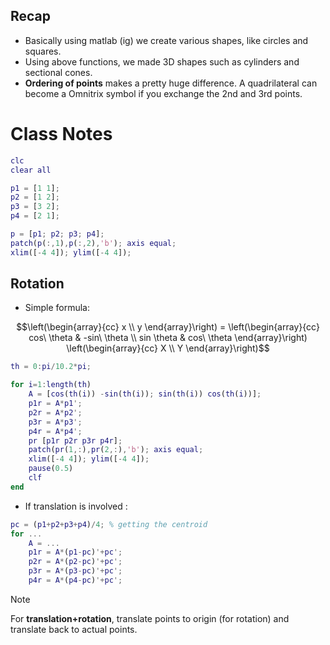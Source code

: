 ## Recap

- Basically using matlab (ig) we create various shapes, like circles and squares.
- Using above functions, we made 3D shapes such as cylinders and sectional cones.
- **Ordering of points** makes a pretty huge difference. A quadrilateral can become a Omnitrix symbol if you exchange the 2nd and 3rd points.
  
# Class Notes

```Matlab
clc 
clear all

p1 = [1 1];
p2 = [1 2];
p3 = [3 2];
p4 = [2 1];

p = [p1; p2; p3; p4];
patch(p(:,1),p(:,2),'b'); axis equal;
xlim([-4 4]); ylim([-4 4]);
```

## Rotation
- Simple formula:
```math
\left(\begin{array}{cc}
x \\ y
\end{array}\right) =
\left(\begin{array}{cc} 
cos\ \theta & -sin\ \theta \\
sin \theta & cos\ \theta
\end{array}\right)
\left(\begin{array}{cc} 
X \\
Y
\end{array}\right)
```

```Matlab
th = 0:pi/10.2*pi;

for i=1:length(th)
    A = [cos(th(i)) -sin(th(i)); sin(th(i)) cos(th(i))];
    p1r = A*p1';
    p2r = A*p2';
    p3r = A*p3';
    p4r = A*p4';
    pr [p1r p2r p3r p4r];
    patch(pr(1,:),pr(2,:),'b'); axis equal;
    xlim([-4 4]); ylim([-4 4]);
    pause(0.5)
    clf
end
```

- If translation is involved :
```Matlab
pc = (p1+p2+p3+p4)/4; % getting the centroid
for ...
    A = ...
    p1r = A*(p1-pc)'+pc';
    p2r = A*(p2-pc)'+pc';
    p3r = A*(p3-pc)'+pc';
    p4r = A*(p4-pc)'+pc';
```
> [!NOTE]  
> For **translation+rotation**, translate points to origin (for rotation) and translate back to actual points.